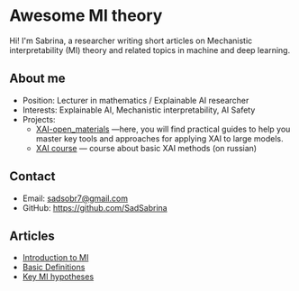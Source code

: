 # Awesome MI theory

Hi! I'm Sabrina, a researcher writing short articles on Mechanistic interpretability (MI) theory and related topics in machine and deep learning.

## About me

- Position: Lecturer in mathematics / Explainable AI researcher
- Interests: Explainable AI, Mechanistic interpretability, AI Safety
- Projects: 
    - [XAI-open_materials](https://github.com/SadSabrina/XAI-open_materials) —here, you will find practical guides to help you master key tools and approaches for applying XAI to large models. 
    - [XAI course](https://stepik.org/a/198640) — course about basic XAI methods (on russian)


## Contact
- Email: sadsobr7@gmail.com
- GitHub: https://github.com/SadSabrina

## Articles

- [Introduction to MI](articles/introduction-to-mi.md)
- [Basic Definitions](articles/basic-definiions.md)
- [Key MI hypotheses](articles/hypotheses.md)
